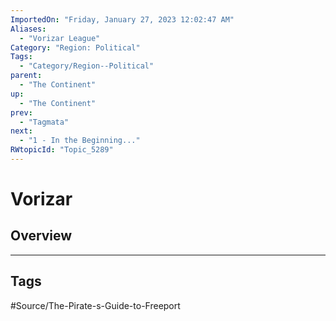 ```yaml
---
ImportedOn: "Friday, January 27, 2023 12:02:47 AM"
Aliases:
  - "Vorizar League"
Category: "Region: Political"
Tags:
  - "Category/Region--Political"
parent:
  - "The Continent"
up:
  - "The Continent"
prev:
  - "Tagmata"
next:
  - "1 - In the Beginning..."
RWtopicId: "Topic_5289"
---
```

# Vorizar
## Overview

---
## Tags
#Source/The-Pirate-s-Guide-to-Freeport

